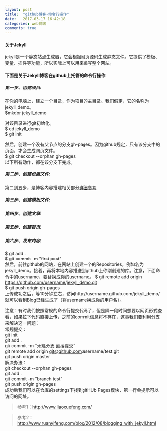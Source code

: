 ```yaml
---
layout: post
title:  "github博客-命令行操作"
date:   2017-03-17 16:42:18
categories: web前端
comments: true
---
```



#### 关于Jekyll
jekyll是一个静态站点生成器，它会根据网页源码生成静态文件。它提供了模板、变量、插件等功能，所以实际上可以用来编写整个网站。
#### 下面是关于Jekyll博客在github上托管的命令行操作
##### 第一步、创建项目:
在你的电脑上，建立一个目录，作为项目的主目录。我们假定，它的名称为jekyll_demo。<br>
$mkdor jekyll_demo
    
对该目录进行git初始化。<br>
$ cd jekyll_demo<br>
$ git init
    
然后，创建一个没有父节点的分支gh-pages。因为github规定，只有该分支中的页面，才会生成网页文件。<br>
$ git checkout --orphan gh-pages<br>
以下所有动作，都在该分支下完成。
##### 第二步、创建设置文件:
第二到五步，是博客内容搭建相关部分[详细参考](http://www.ruanyifeng.com/blog/2012/08/blogging_with_jekyll.html)
##### 第三步、创建模板文件:
##### 第四步、创建文章:
##### 第五步、创建首页:
##### 第六步、发布内容:
$ git add .<br>
$ git commit -m "first post"<br>
然后，前往github的网站，在网站上创建一个的Repositories，例如名为jekyll_demo。接着，再将本地内容推送到github上你刚创建的库。注意，下面命令中的username，要替换成你的username。
$ git remote add origin https://github.com/username/jekyll_demo.git<br>
$ git push origin gh-pages<br>
上传成功之后，等10分钟左右，访问http://username.github.com/jekyll_demo/就可以看到Blog已经生成了（将username换成你的用户名）。

注意：有时我们按照常规的命令行提交代码了，但是隔一段时间想要以网页形式查看，如果拉下代码直接上传，之前的commit信息将不存在，这事我们要利用分支来解决这一问题：<br>
常规提交：<br>
git init<br>
git add .<br>
git commit -m "未建分支 直接提交"<br>
git remote add origin git@github.com:username/test.git<br>
git push origin master<br>
解决办法：<br>
git checkout --orphan gh-pages<br>
git add .<br>
git commit -m "branch test"<br>
git push origin gh-pages<br>
成功后我们可以在仓库的settings下找到gitHUb Pages模块，第一行会提示可以访问的网址。

>参考1：http://www.liaoxuefeng.com/

>参考2：http://www.ruanyifeng.com/blog/2012/08/blogging_with_jekyll.html
    


